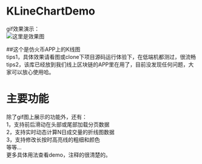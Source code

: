 # KLineChartDemo
gif效果演示：<br>
![这里是效果图](https://raw.githubusercontent.com/LZY101724/KLineChartDemo/master/gif/20181025143538.gif)

##这个是仿火币APP上的K线图<br>
tips1，具体效果请看图或clone下项目源码运行体验下，在低端机都测过，很流畅<br>
tips2，该库已经放到我们线上区块链的APP里在用了，目前没发现任何问题，大家可以放心使用哈。<br>

# 主要功能
除了gif图上展示的功能外，还有：<br>
1，支持前后滑动在头部或尾部加载分页数据<br>
2，支持实时动态计算N日成交量的折线图数据<br>
3，支持修改长按时高亮线的粗细和颜色<br>
等等...<br>
更多具体用法查看demo，注释的很清楚的。

